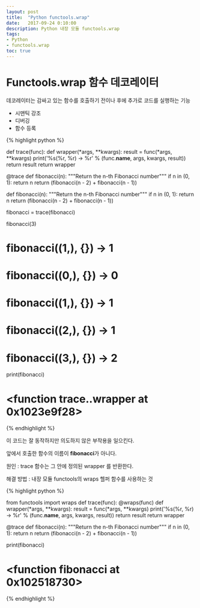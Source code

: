 ```yaml
---
layout: post
title:  "Python functools.wrap"
date:   2017-09-24 0:10:00
description: Python 내장 모듈 functools.wrap
tags:
- Python
- functools.wrap
toc: true
---
```


# Functools.wrap 함수 데코레이터

데코레이터는 감싸고 있는 함수를 호출하기 전이나 후에 추가로 코드를 실행하는 기능
* 시맨틱 강조
* 디버깅
* 함수 등록 

{% highlight python  %}

def trace(func):
    def wrapper(*args, **kwargs):
        result = func(*args, **kwargs)
        print('%s(%r, %r) -> %r' %
              (func.__name__, args, kwargs, result))
        return result
    return wrapper


@trace
def fibonacci(n):
    """Return the n-th Fibonacci number"""
    if n in (0, 1):
        return n
    return (fibonacci(n - 2) + fibonacci(n - 1))


def fibonacci(n):
    """Return the n-th Fibonacci number"""
    if n in (0, 1):
        return n
    return (fibonacci(n - 2) + fibonacci(n - 1))

fibonacci = trace(fibonacci)


fibonacci(3)
# fibonacci((1,), {}) -> 1
# fibonacci((0,), {}) -> 0
# fibonacci((1,), {}) -> 1
# fibonacci((2,), {}) -> 1
# fibonacci((3,), {}) -> 2

print(fibonacci)
# <function trace.<locals>.wrapper at 0x1023e9f28>
{% endhighlight %}

이 코드는 잘 동작하지만 의도하지 않은 부작용을 일으킨다.
   
앞에서 호출한 함수의 이름이 **fibonacci**가 아니다.
 
원인 : trace 함수는 그 안에 정의된 wrapper 를 반환한다. 

해결 방법 : 내장 모듈 functools의 wraps 헬퍼 함수를 사용하는 것

{% highlight python  %}

from functools import wraps
def trace(func):
    @wraps(func)
    def wrapper(*args, **kwargs):
        result = func(*args, **kwargs)
        print('%s(%r, %r) -> %r' %
              (func.__name__, args, kwargs, result))
        return result
    return wrapper

@trace
def fibonacci(n):
    """Return the n-th Fibonacci number"""
    if n in (0, 1):
        return n
    return (fibonacci(n - 2) +
            fibonacci(n - 1))

print(fibonacci)
# <function **fibonacci** at 0x102518730>
{% endhighlight %}
